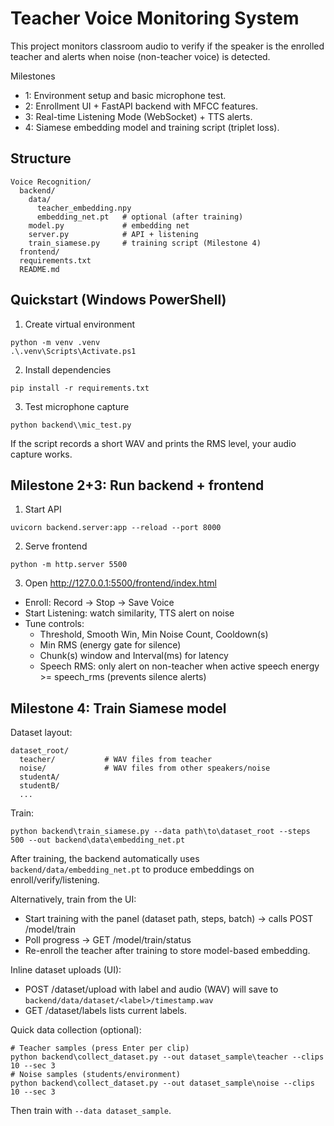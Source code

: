 # Teacher Voice Monitoring System

This project monitors classroom audio to verify if the speaker is the enrolled teacher and alerts when noise (non-teacher voice) is detected.

Milestones
- 1: Environment setup and basic microphone test.
- 2: Enrollment UI + FastAPI backend with MFCC features.
- 3: Real-time Listening Mode (WebSocket) + TTS alerts.
- 4: Siamese embedding model and training script (triplet loss).

## Structure
```
Voice Recognition/
  backend/
    data/
      teacher_embedding.npy
      embedding_net.pt   # optional (after training)
    model.py             # embedding net
    server.py            # API + listening
    train_siamese.py     # training script (Milestone 4)
  frontend/
  requirements.txt
  README.md
```

## Quickstart (Windows PowerShell)
1. Create virtual environment
```
python -m venv .venv
.\.venv\Scripts\Activate.ps1
```
2. Install dependencies
```
pip install -r requirements.txt
```
3. Test microphone capture
```
python backend\\mic_test.py
```
If the script records a short WAV and prints the RMS level, your audio capture works.

## Milestone 2+3: Run backend + frontend
1. Start API
```
uvicorn backend.server:app --reload --port 8000
```
2. Serve frontend
```
python -m http.server 5500
```
3. Open http://127.0.0.1:5500/frontend/index.html
- Enroll: Record -> Stop -> Save Voice
- Start Listening: watch similarity, TTS alert on noise
 - Tune controls:
   - Threshold, Smooth Win, Min Noise Count, Cooldown(s)
   - Min RMS (energy gate for silence)
   - Chunk(s) window and Interval(ms) for latency
   - Speech RMS: only alert on non-teacher when active speech energy >= speech_rms (prevents silence alerts)

## Milestone 4: Train Siamese model
Dataset layout:
```
dataset_root/
  teacher/           # WAV files from teacher
  noise/             # WAV files from other speakers/noise
  studentA/
  studentB/
  ...
```
Train:
```
python backend\train_siamese.py --data path\to\dataset_root --steps 500 --out backend\data\embedding_net.pt
```
After training, the backend automatically uses `backend/data/embedding_net.pt` to produce embeddings on enroll/verify/listening.

Alternatively, train from the UI:
- Start training with the panel (dataset path, steps, batch) -> calls POST /model/train
- Poll progress -> GET /model/train/status
- Re-enroll the teacher after training to store model-based embedding.

Inline dataset uploads (UI):
- POST /dataset/upload with label and audio (WAV) will save to `backend/data/dataset/<label>/timestamp.wav`
- GET /dataset/labels lists current labels.

Quick data collection (optional):
```
# Teacher samples (press Enter per clip)
python backend\collect_dataset.py --out dataset_sample\teacher --clips 10 --sec 3
# Noise samples (students/environment)
python backend\collect_dataset.py --out dataset_sample\noise --clips 10 --sec 3
```
Then train with `--data dataset_sample`.
